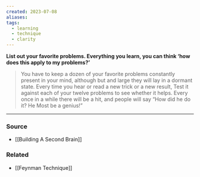 ```yaml
---
created: 2023-07-08
aliases: 
tags:
  - learning
  - technique
  - clarity
---
```

**List out your favorite problems. Everything you learn, you can think ‘how does this apply to my problems?’**

> You have to keep a dozen of your favorite problems constantly present in your mind, although but and large they will lay in a dormant state. Every time you hear or read a new trick or a new result, Test it against each of your twelve problems to see whether it helps. Every once in a while there will be a hit, and people will say “How did he do it? He Most be a genius!”
> 

****
### Source
- [[Building A Second Brain]]

### Related
- [[Feynman Technique]]